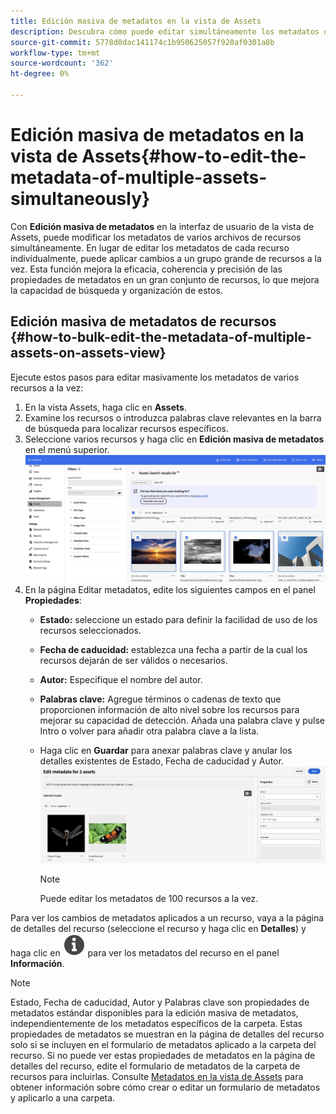 ```yaml
---
title: Edición masiva de metadatos en la vista de Assets
description: Descubra cómo puede editar simultáneamente los metadatos de varios recursos disponibles en la vista de Assets.
source-git-commit: 5778d0dac141174c1b950625057f920af0301a8b
workflow-type: tm+mt
source-wordcount: '362'
ht-degree: 0%

---
```


# Edición masiva de metadatos en la vista de Assets{#how-to-edit-the-metadata-of-multiple-assets-simultaneously}

Con **Edición masiva de metadatos** en la interfaz de usuario de la vista de Assets, puede modificar los metadatos de varios archivos de recursos simultáneamente. En lugar de editar los metadatos de cada recurso individualmente, puede aplicar cambios a un grupo grande de recursos a la vez. Esta función mejora la eficacia, coherencia y precisión de las propiedades de metadatos en un gran conjunto de recursos, lo que mejora la capacidad de búsqueda y organización de estos.

## Edición masiva de metadatos de recursos {#how-to-bulk-edit-the-metadata-of-multiple-assets-on-assets-view}

Ejecute estos pasos para editar masivamente los metadatos de varios recursos a la vez:

1. En la vista Assets, haga clic en **Assets**.
1. Examine los recursos o introduzca palabras clave relevantes en la barra de búsqueda para localizar recursos específicos.
1. Seleccione varios recursos y haga clic en **Edición masiva de metadatos** en el menú superior.
   ![editar metadatos en lote](/help/assets/assets/bulk-metadata-edit.png)
1. En la página Editar metadatos, edite los siguientes campos en el panel **Propiedades**:
   * **Estado:** seleccione un estado para definir la facilidad de uso de los recursos seleccionados.
   * **Fecha de caducidad:** establezca una fecha a partir de la cual los recursos dejarán de ser válidos o necesarios.
   * **Autor:** Especifique el nombre del autor.
   * **Palabras clave:** Agregue términos o cadenas de texto que proporcionen información de alto nivel sobre los recursos para mejorar su capacidad de detección. Añada una palabra clave y pulse Intro o volver para añadir otra palabra clave a la lista.
     <!-- * **Tags:** Click ![tags icon](/help/assets/assets/tags-icon.svg) to select tags from the available options. Tags provide more specific information about the assets and enhances their discoverability. Tags already applied to the selected assets are only displayed in the **Properties** panel. If you cannot find the relevant tags, create the tags and assign them to the selected assets. See [Manage tags in Assets view](/help/assets/tagging-management-assets-view.md) for details.-->
   * Haga clic en **Guardar** para anexar palabras clave y <!-- Tags while--> anular los detalles existentes de Estado, Fecha de caducidad y Autor.
     ![save-bulk-metadata-edit-properties](/help/assets/assets/save-bulk-metadata-edit-properties1.png)

     >[!NOTE]
     >
     >Puede editar los metadatos de 100 recursos a la vez.

Para ver los cambios de metadatos aplicados a un recurso, vaya a la página de detalles del recurso (seleccione el recurso y haga clic en **Detalles**) y haga clic en ![](/help/assets/assets/info-icon-solid-black.svg) para ver los metadatos del recurso en el panel **Información**.

>[!NOTE]
>
>Estado, Fecha de caducidad, Autor y Palabras clave <!-- and Tags--> son propiedades de metadatos estándar disponibles para la edición masiva de metadatos, independientemente de los metadatos específicos de la carpeta. Estas propiedades de metadatos se muestran en la página de detalles del recurso solo si se incluyen en el formulario de metadatos aplicado a la carpeta del recurso.  Si no puede ver estas propiedades de metadatos en la página de detalles del recurso, edite el formulario de metadatos de la carpeta de recursos para incluirlas. Consulte [Metadatos en la vista de Assets](/help/assets/metadata-assets-view.md) para obtener información sobre cómo crear o editar un formulario de metadatos y aplicarlo a una carpeta.


